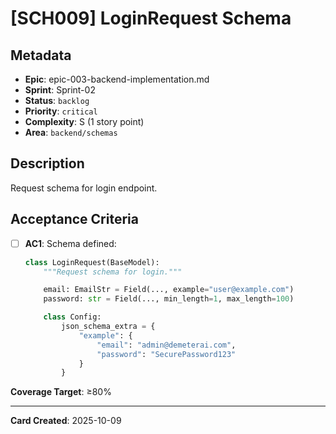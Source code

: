 # [SCH009] LoginRequest Schema

## Metadata

- **Epic**: epic-003-backend-implementation.md
- **Sprint**: Sprint-02
- **Status**: `backlog`
- **Priority**: `critical`
- **Complexity**: S (1 story point)
- **Area**: `backend/schemas`

## Description

Request schema for login endpoint.

## Acceptance Criteria

- [ ] **AC1**: Schema defined:
  ```python
  class LoginRequest(BaseModel):
      """Request schema for login."""

      email: EmailStr = Field(..., example="user@example.com")
      password: str = Field(..., min_length=1, max_length=100)

      class Config:
          json_schema_extra = {
              "example": {
                  "email": "admin@demeterai.com",
                  "password": "SecurePassword123"
              }
          }
  ```

**Coverage Target**: ≥80%

---

**Card Created**: 2025-10-09
